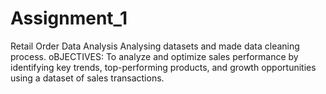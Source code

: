 # Assignment_1
Retail Order Data Analysis
Analysing datasets and made data cleaning process.
 oBJECTIVES:
 To analyze and optimize sales performance by identifying key trends, top-performing products, and growth opportunities using a dataset of sales transactions.
